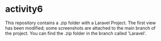 # activity6
This repository contains a .zip folder with a Laravel Project. The first view has been modified; some screenshots are attached to the main branch of the project. You can find the .zip folder in the branch called 'Laravel'.
